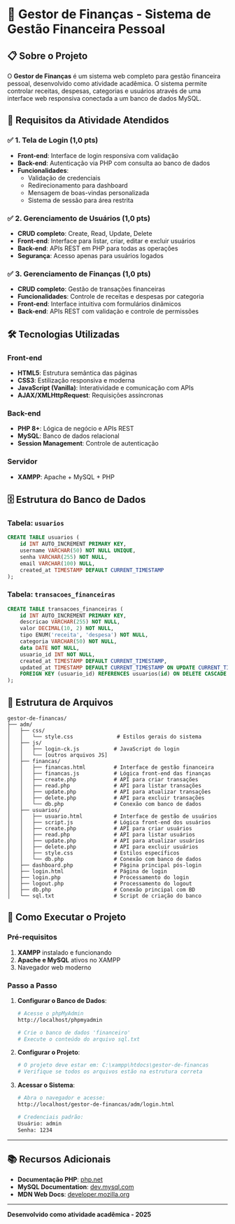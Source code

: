 # 🏦 Gestor de Finanças - Sistema de Gestão Financeira Pessoal

## 📋 Sobre o Projeto

O **Gestor de Finanças** é um sistema web completo para gestão financeira pessoal, desenvolvido como atividade acadêmica. O sistema permite controlar receitas, despesas, categorias e usuários através de uma interface web responsiva conectada a um banco de dados MySQL.

## 🎯 Requisitos da Atividade Atendidos

### ✅ 1. Tela de Login (1,0 pts)
- **Front-end**: Interface de login responsiva com validação
- **Back-end**: Autenticação via PHP com consulta ao banco de dados
- **Funcionalidades**:
  - Validação de credenciais
  - Redirecionamento para dashboard
  - Mensagem de boas-vindas personalizada
  - Sistema de sessão para área restrita

### ✅ 2. Gerenciamento de Usuários (1,0 pts)
- **CRUD completo**: Create, Read, Update, Delete
- **Front-end**: Interface para listar, criar, editar e excluir usuários
- **Back-end**: APIs REST em PHP para todas as operações
- **Segurança**: Acesso apenas para usuários logados

### ✅ 3. Gerenciamento de Finanças (1,0 pts)
- **CRUD completo**: Gestão de transações financeiras
- **Funcionalidades**: Controle de receitas e despesas por categoria
- **Front-end**: Interface intuitiva com formulários dinâmicos
- **Back-end**: APIs REST com validação e controle de permissões

## 🛠️ Tecnologias Utilizadas

### Front-end
- **HTML5**: Estrutura semântica das páginas
- **CSS3**: Estilização responsiva e moderna
- **JavaScript (Vanilla)**: Interatividade e comunicação com APIs
- **AJAX/XMLHttpRequest**: Requisições assíncronas

### Back-end
- **PHP 8+**: Lógica de negócio e APIs REST
- **MySQL**: Banco de dados relacional
- **Session Management**: Controle de autenticação

### Servidor
- **XAMPP**: Apache + MySQL + PHP

## 🗄️ Estrutura do Banco de Dados

### Tabela: `usuarios`
```sql
CREATE TABLE usuarios (
    id INT AUTO_INCREMENT PRIMARY KEY,
    username VARCHAR(50) NOT NULL UNIQUE,
    senha VARCHAR(255) NOT NULL,
    email VARCHAR(100) NULL,
    created_at TIMESTAMP DEFAULT CURRENT_TIMESTAMP
);
```

### Tabela: `transacoes_financeiras`
```sql
CREATE TABLE transacoes_financeiras (
    id INT AUTO_INCREMENT PRIMARY KEY,
    descricao VARCHAR(255) NOT NULL,
    valor DECIMAL(10, 2) NOT NULL,
    tipo ENUM('receita', 'despesa') NOT NULL,
    categoria VARCHAR(50) NOT NULL,
    data DATE NOT NULL,
    usuario_id INT NOT NULL,
    created_at TIMESTAMP DEFAULT CURRENT_TIMESTAMP,
    updated_at TIMESTAMP DEFAULT CURRENT_TIMESTAMP ON UPDATE CURRENT_TIMESTAMP,
    FOREIGN KEY (usuario_id) REFERENCES usuarios(id) ON DELETE CASCADE
);
```

## 📁 Estrutura de Arquivos

```
gestor-de-financas/
├── adm/
│   ├── css/
│   │   └── style.css              # Estilos gerais do sistema
│   ├── js/
│   │   ├── login-ck.js           # JavaScript do login
│   │   └── [outros arquivos JS]
│   ├── financas/
│   │   ├── financas.html         # Interface de gestão financeira
│   │   ├── financas.js           # Lógica front-end das finanças
│   │   ├── create.php            # API para criar transações
│   │   ├── read.php              # API para listar transações
│   │   ├── update.php            # API para atualizar transações
│   │   ├── delete.php            # API para excluir transações
│   │   └── db.php                # Conexão com banco de dados
│   ├── usuarios/
│   │   ├── usuario.html          # Interface de gestão de usuários
│   │   ├── script.js             # Lógica front-end dos usuários
│   │   ├── create.php            # API para criar usuários
│   │   ├── read.php              # API para listar usuários
│   │   ├── update.php            # API para atualizar usuários
│   │   ├── delete.php            # API para excluir usuários
│   │   ├── style.css             # Estilos específicos
│   │   └── db.php                # Conexão com banco de dados
│   ├── dashboard.php             # Página principal pós-login
│   ├── login.html                # Página de login
│   ├── login.php                 # Processamento do login
│   ├── logout.php                # Processamento do logout
│   ├── db.php                    # Conexão principal com BD
│   └── sql.txt                   # Script de criação do banco
```

## 🚀 Como Executar o Projeto

### Pré-requisitos
1. **XAMPP** instalado e funcionando
2. **Apache e MySQL** ativos no XAMPP
3. Navegador web moderno

### Passo a Passo

1. **Configurar o Banco de Dados**:
   ```bash
   # Acesse o phpMyAdmin
   http://localhost/phpmyadmin
   
   # Crie o banco de dados 'financeiro'
   # Execute o conteúdo do arquivo sql.txt
   ```

2. **Configurar o Projeto**:
   ```bash
   # O projeto deve estar em: C:\xampp\htdocs\gestor-de-financas
   # Verifique se todos os arquivos estão na estrutura correta
   ```

3. **Acessar o Sistema**:
   ```bash
   # Abra o navegador e acesse:
   http://localhost/gestor-de-financas/adm/login.html
   
   # Credenciais padrão:
   Usuário: admin
   Senha: 1234
   ```


---

## 📚 Recursos Adicionais

- **Documentação PHP**: [php.net](https://php.net)
- **MySQL Documentation**: [dev.mysql.com](https://dev.mysql.com/doc/)
- **MDN Web Docs**: [developer.mozilla.org](https://developer.mozilla.org)

---

**Desenvolvido como atividade acadêmica - 2025**
